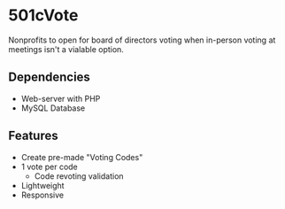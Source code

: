 # 501cVote
Nonprofits to open for board of directors voting when in-person voting at meetings isn't a vialable option.

## Dependencies 
* Web-server with PHP
* MySQL Database

## Features
* Create pre-made "Voting Codes"
* 1 vote per code
   * Code revoting validation
* Lightweight
* Responsive
